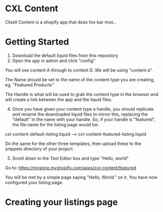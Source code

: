 # CXL Content

Clixell Content is a shopify app that does foo bar moo..

# Getting Started

1. Download the default liquid files from this repository
2. Open the app in admin and click "config"

You will see content A through to content D. We will be using "content a".

The Name should be set to the name of the content type you are creating, eg. "Featured Products"

The Handle is what will be used to grab the content type in the browser and will create a link between the app and the liquid files.

4. Once you have given your content type a handle, you should replicate and rename the downloaded liquid files to mirror this, replacing the "default" in the name with your handle. So, if your handle is "featured", the file name for the listing page would be:

cxl-content-default-listing.liquid --> cxl-content-featured-listing.liquid

Do the same for the other three templates, then upload these to the snippets directory of your project.

5. Scroll down to the Text Editor box and type "Hello, world"

Go to:
https://mystore.myshopify.com/apps/cxl-content/featured

You will be met by a simple page saying "Hello, World." on it. You have now configured your listing page.

# Creating your listings page

